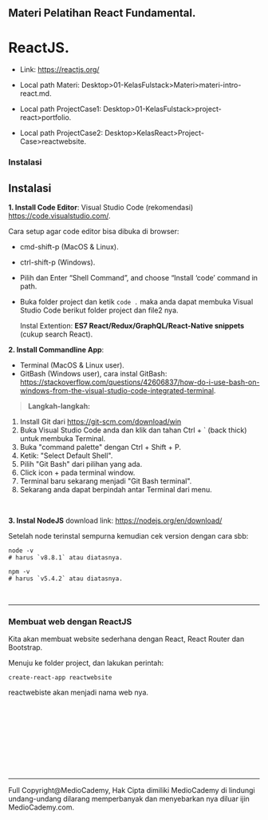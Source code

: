 ## Materi Pelatihan React Fundamental.

# ReactJS.

* Link: https://reactjs.org/

* Local path Materi: Desktop>01-KelasFulstack>Materi>materi-intro-react.md.

* Local path ProjectCase1: Desktop>01-KelasFulstack>project-react>portfolio.

* Local path ProjectCase2: Desktop>KelasReact>Project-Case>reactwebsite.

### Instalasi

## Instalasi

**1. Install Code Editor**: Visual Studio Code (rekomendasi) https://code.visualstudio.com/.

Cara setup agar code editor bisa dibuka di browser:
	
* cmd-shift-p (MacOS & Linux).
* ctrl-shift-p (Windows).
* Pilih dan Enter “Shell Command”, and choose “Install ‘code’ command in path.
* Buka folder project dan ketik ```code .``` maka anda dapat membuka Visual Studio Code berikut folder project dan file2 nya.
	
	Instal Extention: **ES7 React/Redux/GraphQL/React-Native snippets** (cukup search React).
	

**2. Install Commandline App**: 
		
* Terminal (MacOS & Linux user). 
* GitBash (Windows user), cara instal GitBash: 
https://stackoverflow.com/questions/42606837/how-do-i-use-bash-on-windows-from-the-visual-studio-code-integrated-terminal.

> **Langkah-langkah:**
1. Install Git dari https://git-scm.com/download/win
2. Buka Visual Studio Code anda dan klik dan tahan Ctrl + ` (back thick) untuk membuka Terminal.
3. Buka "command palette" dengan Ctrl + Shift + P.
4. Ketik: "Select Default Shell".
5. Pilih "Git Bash" dari pilihan yang ada.
6. Click icon + pada terminal window.
7. Terminal baru sekarang menjadi "Git Bash terminal". 
8. Sekarang anda dapat berpindah antar Terminal dari menu.
		
<br>

**3. Instal NodeJS** download link: https://nodejs.org/en/download/

Setelah node terinstal sempurna kemudian cek version dengan cara sbb:
		
	node -v
	# harus `v8.8.1` atau diatasnya.

	npm -v
	# harus `v5.4.2` atau diatasnya.
	
<br>

<hr>	

### Membuat web dengan ReactJS

Kita akan membuat website sederhana dengan React, React Router dan Bootstrap.

Menuju ke folder project, dan lakukan perintah:

	create-react-app reactwebsite
	
reactwebiste akan menjadi nama web nya.


	






























<br><br><br><br><br><br><br><br>

<hr>

Full Copyright@MedioCademy, Hak Cipta dimiliki MedioCademy di lindungi undang-undang dilarang memperbanyak dan menyebarkan nya diluar ijin MedioCademy.com.